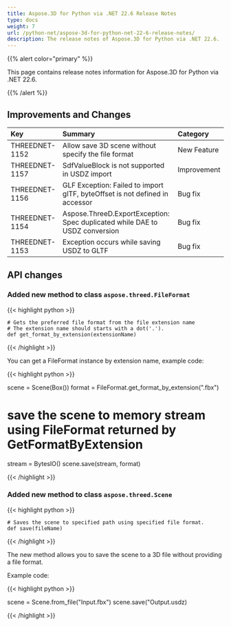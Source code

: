 ```yaml
---
title: Aspose.3D for Python via .NET 22.6 Release Notes
type: docs
weight: 7
url: /python-net/aspose-3d-for-python-net-22-6-release-notes/
description: The release notes of Aspose.3D for Python via .NET 22.6.
---
```


{{% alert color="primary" %}}

This page contains release notes information for Aspose.3D for Python via .NET 22.6.

{{% /alert %}}
## **Improvements and Changes**

|**Key**|**Summary**|**Category**|
| :- | :- | :- |
| THREEDNET-1152 | Allow save 3D scene without specify the file format | New Feature |
| THREEDNET-1157 | SdfValueBlock is not supported in USDZ import | Improvement |
| THREEDNET-1156 | GLF Exception: Failed to import glTF, byteOffset is not defined in accessor | Bug fix |
| THREEDNET-1154 | Aspose.ThreeD.ExportException: Spec duplicated while DAE to USDZ conversion | Bug fix |
| THREEDNET-1153 | Exception occurs while saving USDZ to GLTF | Bug fix |



## API changes ##

### Added new method to class `aspose.threed.FileFormat`

{{< highlight python >}}
    
    # Gets the preferred file format from the file extension name
    # The extension name should starts with a dot('.').
    def get_format_by_extension(extensionName)

{{< /highlight >}}

You can get a FileFormat instance by extension name, example code:

{{< highlight python >}}

scene = Scene(Box())
format = FileFormat.get_format_by_extension(".fbx")
# save the scene to memory stream using FileFormat returned by GetFormatByExtension
stream = BytesIO()
scene.save(stream, format)

{{< /highlight >}}



### Added new method to class `aspose.threed.Scene`

{{< highlight python >}}

    # Saves the scene to specified path using specified file format.
    def save(fileName)

{{< /highlight >}}

The new method allows you to save the scene to a 3D file without providing a file format.

Example code:

{{< highlight python >}}

scene = Scene.from_file("Input.fbx")
scene.save("Output.usdz)

{{< /highlight >}}
